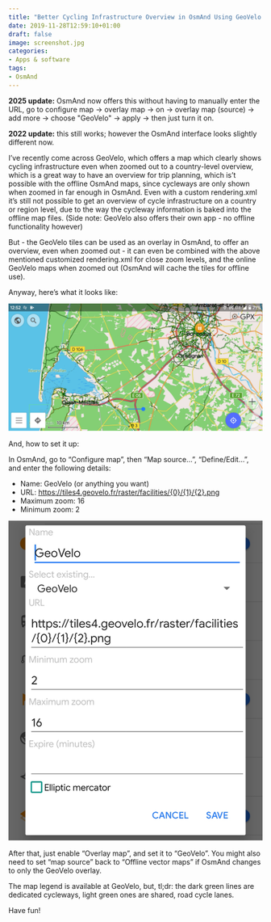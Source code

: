 ```yaml
---
title: "Better Cycling Infrastructure Overview in OsmAnd Using GeoVelo Overlay"
date: 2019-11-28T12:59:10+01:00
draft: false
image: screenshot.jpg
categories:
- Apps & software
tags:
- OsmAnd
---
```

**2025 update:** OsmAnd now offers this without having to manually enter the URL, go to configure map → overlay map → on → overlay map (source) → add more → choose "GeoVelo" → apply → then just turn it on.

**2022 update:** this still works; however the OsmAnd interface looks slightly different now.

I’ve recently come across GeoVelo, which offers a map which clearly shows cycling infrastructure even when zoomed out to a country-level overview, which is a great way to have an overview for trip planning, which is’t possible with the offline OsmAnd maps, since cycleways are only shown when zoomed in far enough in OsmAnd. Even with a custom rendering.xml it’s still not possible to get an overview of cycle infrastructure on a country or region level, due to the way the cycleway information is baked into the offline map files. (Side note: GeoVelo also offers their own app - no offline functionality however)

But - the GeoVelo tiles can be used as an overlay in OsmAnd, to offer an overview, even when zoomed out - it can even be combined with the above mentioned customized rendering.xml for close zoom levels, and the online GeoVelo maps when zoomed out (OsmAnd will cache the tiles for offline use).

Anyway, here’s what it looks like:

![GeoVelo overly add dialog](screenshot.jpg)

And, how to set it up:

In OsmAnd, go to “Configure map”, then “Map source…”, “Define/Edit…”, and enter the following details:

* Name: GeoVelo (or anything you want)
* URL: https://tiles4.geovelo.fr/raster/facilities/{0}/{1}/{2}.png
* Maximum zoom: 16
* Minimum zoom: 2

![GeoVelo overly add dialog](geovelo-add.jpg)

After that, just enable “Overlay map”, and set it to “GeoVelo”. You might also need to set “map source” back to “Offline vector maps” if OsmAnd changes to only the GeoVelo overlay.

The map legend is available at GeoVelo, but, tl;dr: the dark green lines are dedicated cycleways, light green ones are shared, road cycle lanes.

Have fun!
